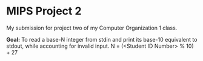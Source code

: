 # MIPS Project 2
My submission for project two of my Computer Organization 1 class.

**Goal:** To read a base-N integer from stdin and print its base-10 equivalent to stdout, while accounting for invalid input.
N = (\<Student ID Number\> % 10) + 27
